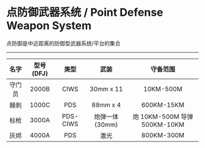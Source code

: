 # 点防御武器系统 / Point Defense Weapon System

点防御是中近距离的防御型武器系统/平台的集合

------
|名字| 型号(DFJ) | 类型 | 武装 | 守备范围 |
| :----: | :----: | :-----: | :--------------: | :----: |
| 守门员 | 2000B | CIWS    | 30mm x 11 | 10KM-500M |
| 棘刺   | 1000C | PDS     | 88mm x 4 | 600KM-15KM |
| 标枪   | 3000A | PDS-CIWS | 炮弹一体(30mm) | 炮 10KM-500M 导弹 500KM-10KM |
| 灰烬   | 4000A | PDS     | 激光             | 800KM-300M |

